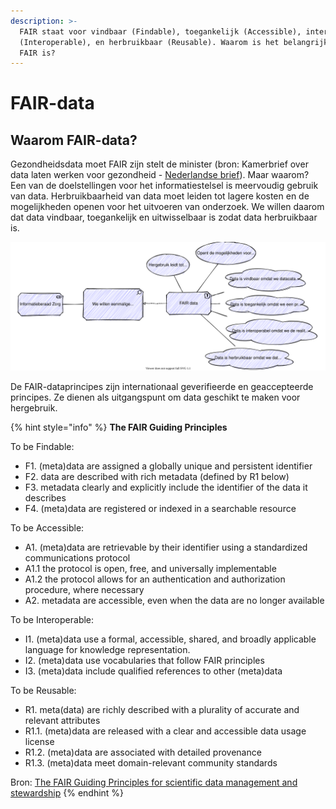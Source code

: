 ```yaml
---
description: >-
  FAIR staat voor vindbaar (Findable), toegankelijk (Accessible), interoperabel
  (Interoperable), en herbruikbaar (Reusable). Waarom is het belangrijk dat data
  FAIR is?
---
```


# FAIR-data

## Waarom FAIR-data?

Gezondheidsdata moet FAIR zijn stelt de minister \(bron: Kamerbrief over data laten werken voor gezondheid - [Nederlandse brief](https://www.rijksoverheid.nl/ministeries/ministerie-van-volksgezondheid-welzijn-en-sport/documenten/brieven/2018/11/15/data-laten-werken-voor-gezondheid)\). Maar waarom? Een van de doelstellingen voor het informatiestelsel is meervoudig gebruik van data. Herbruikbaarheid van data moet leiden tot lagere kosten en de mogelijkheden openen voor het uitvoeren van onderzoek. We willen daarom dat data vindbaar, toegankelijk en uitwisselbaar is zodat data herbruikbaar is.

![Motivatie voor FAIR-data](../../.gitbook/assets/fairdata.svg)

De FAIR-dataprincipes zijn internationaal geverifieerde en geaccepteerde principes. Ze dienen als uitgangspunt om data geschikt te maken voor hergebruik.

{% hint style="info" %}
**The FAIR Guiding Principles**

To be Findable:

* F1. \(meta\)data are assigned a globally unique and persistent identifier
* F2. data are described with rich metadata \(defined by R1 below\)
* F3. metadata clearly and explicitly include the identifier of the data it describes
* F4. \(meta\)data are registered or indexed in a searchable resource

To be Accessible:

* A1. \(meta\)data are retrievable by their identifier using a standardized communications protocol
* A1.1 the protocol is open, free, and universally implementable
* A1.2 the protocol allows for an authentication and authorization procedure, where necessary
* A2. metadata are accessible, even when the data are no longer available

To be Interoperable:

* I1. \(meta\)data use a formal, accessible, shared, and broadly applicable language for knowledge representation.
* I2. \(meta\)data use vocabularies that follow FAIR principles
* I3. \(meta\)data include qualified references to other \(meta\)data

To be Reusable:

* R1. meta\(data\) are richly described with a plurality of accurate and relevant attributes
* R1.1. \(meta\)data are released with a clear and accessible data usage license
* R1.2. \(meta\)data are associated with detailed provenance
* R1.3. \(meta\)data meet domain-relevant community standards

Bron: [The FAIR Guiding Principles for scientific data management and stewardship](https://openaccess.leidenuniv.nl/bitstream/handle/1887/46904/ScientificData3%282016%29160018.pdf?sequence=1)
{% endhint %}

